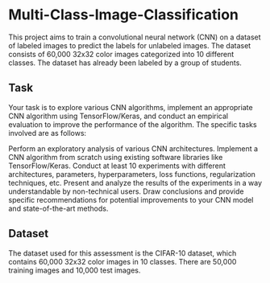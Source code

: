 # Multi-Class-Image-Classification

This project aims to train a convolutional neural network (CNN) on a dataset of labeled images to predict the labels for unlabeled images. The dataset consists of 60,000 32x32 color images categorized into 10 different classes. The dataset has already been labeled by a group of students.

## Task

Your task is to explore various CNN algorithms, implement an appropriate CNN algorithm using TensorFlow/Keras, and conduct an empirical evaluation to improve the performance of the algorithm. The specific tasks involved are as follows:

Perform an exploratory analysis of various CNN architectures.
Implement a CNN algorithm from scratch using existing software libraries like TensorFlow/Keras.
Conduct at least 10 experiments with different architectures, parameters, hyperparameters, loss functions, regularization techniques, etc.
Present and analyze the results of the experiments in a way understandable by non-technical users.
Draw conclusions and provide specific recommendations for potential improvements to your CNN model and state-of-the-art methods.

## Dataset

The dataset used for this assessment is the CIFAR-10 dataset, which contains 60,000 32x32 color images in 10 classes. There are 50,000 training images and 10,000 test images.
